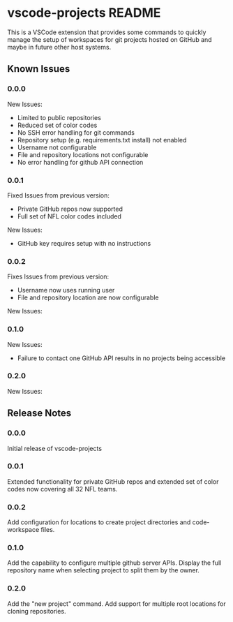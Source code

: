 # vscode-projects README

This is a VSCode extension that provides some commands to quickly manage the setup of workspaces for git projects hosted on GitHub and maybe in future other host systems.

<!--
## Features

Describe specific features of your extension including screenshots of your extension in action. Image paths are relative to this README file.

For example if there is an image subfolder under your extension project workspace:

\!\[feature X\]\(images/feature-x.png\)

> Tip: Many popular extensions utilize animations. This is an excellent way to show off your extension! We recommend short, focused animations that are easy to follow.
-->

<!--
## Requirements

If you have any requirements or dependencies, add a section describing those and how to install and configure them.
-->

<!--
## Extension Settings

Include if your extension adds any VS Code settings through the `contributes.configuration` extension point.

For example:

This extension contributes the following settings:

* `myExtension.enable`: enable/disable this extension
* `myExtension.thing`: set to `blah` to do something
-->

## Known Issues

### 0.0.0

New Issues:
* Limited to public repositories
* Reduced set of color codes
* No SSH error handling for git commands
* Repository setup (e.g. requirements.txt install) not enabled
* Username not configurable
* File and repository locations not configurable
* No error handling for github API connection

### 0.0.1

Fixed Issues from previous version:
* Private GitHub repos now supported
* Full set of NFL color codes included

New Issues:
* GitHub key requires setup with no instructions

### 0.0.2

Fixes Issues from previous version:
* Username now uses running user
* File and repository location are now configurable

New Issues:

### 0.1.0

New Issues:
* Failure to contact one GitHub API results in no projects being accessible

### 0.2.0

New Issues:

## Release Notes

### 0.0.0

Initial release of vscode-projects

### 0.0.1

Extended functionality for private GitHub repos and extended set of color
codes now covering all 32 NFL teams.

### 0.0.2

Add configuration for locations to create project directories and
code-workspace files.

### 0.1.0

Add the capability to configure multiple github server APIs.
Display the full repository name when selecting project to split them by
the owner.

### 0.2.0

Add the "new project" command.
Add support for multiple root locations for cloning repositories.